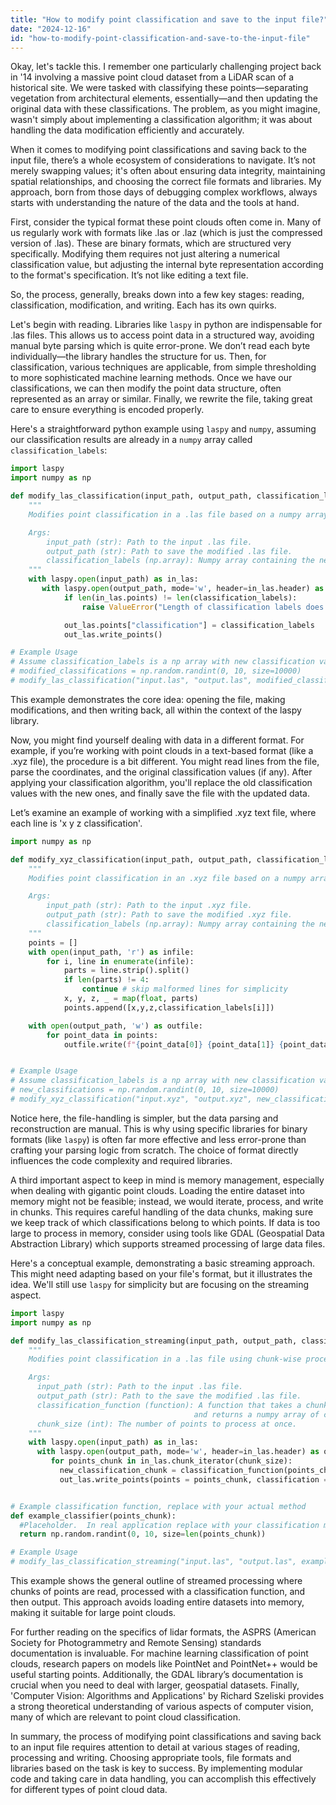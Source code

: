```yaml
---
title: "How to modify point classification and save to the input file?"
date: "2024-12-16"
id: "how-to-modify-point-classification-and-save-to-the-input-file"
---
```


Okay, let's tackle this. I remember one particularly challenging project back in '14 involving a massive point cloud dataset from a LiDAR scan of a historical site. We were tasked with classifying these points—separating vegetation from architectural elements, essentially—and then updating the original data with these classifications. The problem, as you might imagine, wasn't simply about implementing a classification algorithm; it was about handling the data modification efficiently and accurately.

When it comes to modifying point classifications and saving back to the input file, there’s a whole ecosystem of considerations to navigate. It’s not merely swapping values; it's often about ensuring data integrity, maintaining spatial relationships, and choosing the correct file formats and libraries. My approach, born from those days of debugging complex workflows, always starts with understanding the nature of the data and the tools at hand.

First, consider the typical format these point clouds often come in. Many of us regularly work with formats like .las or .laz (which is just the compressed version of .las). These are binary formats, which are structured very specifically. Modifying them requires not just altering a numerical classification value, but adjusting the internal byte representation according to the format's specification. It’s not like editing a text file.

So, the process, generally, breaks down into a few key stages: reading, classification, modification, and writing. Each has its own quirks.

Let's begin with reading. Libraries like `laspy` in python are indispensable for .las files. This allows us to access point data in a structured way, avoiding manual byte parsing which is quite error-prone. We don’t read each byte individually—the library handles the structure for us. Then, for classification, various techniques are applicable, from simple thresholding to more sophisticated machine learning methods. Once we have our classifications, we can then modify the point data structure, often represented as an array or similar. Finally, we rewrite the file, taking great care to ensure everything is encoded properly.

Here's a straightforward python example using `laspy` and `numpy`, assuming our classification results are already in a `numpy` array called `classification_labels`:

```python
import laspy
import numpy as np

def modify_las_classification(input_path, output_path, classification_labels):
    """
    Modifies point classification in a .las file based on a numpy array.

    Args:
        input_path (str): Path to the input .las file.
        output_path (str): Path to save the modified .las file.
        classification_labels (np.array): Numpy array containing the new classification labels.
    """
    with laspy.open(input_path) as in_las:
       with laspy.open(output_path, mode='w', header=in_las.header) as out_las:
            if len(in_las.points) != len(classification_labels):
                raise ValueError("Length of classification labels does not match the number of points.")

            out_las.points["classification"] = classification_labels
            out_las.write_points()

# Example Usage
# Assume classification_labels is a np array with new classification values, same size as number of points
# modified_classifications = np.random.randint(0, 10, size=10000)
# modify_las_classification("input.las", "output.las", modified_classifications)
```

This example demonstrates the core idea: opening the file, making modifications, and then writing back, all within the context of the laspy library.

Now, you might find yourself dealing with data in a different format. For example, if you’re working with point clouds in a text-based format (like a .xyz file), the procedure is a bit different. You might read lines from the file, parse the coordinates, and the original classification values (if any). After applying your classification algorithm, you'll replace the old classification values with the new ones, and finally save the file with the updated data.

Let’s examine an example of working with a simplified .xyz text file, where each line is 'x y z classification'.

```python
import numpy as np

def modify_xyz_classification(input_path, output_path, classification_labels):
    """
    Modifies point classification in an .xyz file based on a numpy array.

    Args:
        input_path (str): Path to the input .xyz file.
        output_path (str): Path to save the modified .xyz file.
        classification_labels (np.array): Numpy array containing the new classification labels.
    """
    points = []
    with open(input_path, 'r') as infile:
        for i, line in enumerate(infile):
            parts = line.strip().split()
            if len(parts) != 4:
                continue # skip malformed lines for simplicity
            x, y, z, _ = map(float, parts)
            points.append([x,y,z,classification_labels[i]])

    with open(output_path, 'w') as outfile:
        for point_data in points:
            outfile.write(f"{point_data[0]} {point_data[1]} {point_data[2]} {int(point_data[3])}\n")


# Example Usage
# Assume classification_labels is a np array with new classification values, same size as number of lines/points
# new_classifications = np.random.randint(0, 10, size=10000)
# modify_xyz_classification("input.xyz", "output.xyz", new_classifications)
```

Notice here, the file-handling is simpler, but the data parsing and reconstruction are manual. This is why using specific libraries for binary formats (like `laspy`) is often far more effective and less error-prone than crafting your parsing logic from scratch. The choice of format directly influences the code complexity and required libraries.

A third important aspect to keep in mind is memory management, especially when dealing with gigantic point clouds. Loading the entire dataset into memory might not be feasible; instead, we would iterate, process, and write in chunks. This requires careful handling of the data chunks, making sure we keep track of which classifications belong to which points. If data is too large to process in memory, consider using tools like GDAL (Geospatial Data Abstraction Library) which supports streamed processing of large data files.

Here's a conceptual example, demonstrating a basic streaming approach. This might need adapting based on your file's format, but it illustrates the idea. We'll still use `laspy` for simplicity but are focusing on the streaming aspect.

```python
import laspy
import numpy as np

def modify_las_classification_streaming(input_path, output_path, classification_function, chunk_size=10000):
    """
    Modifies point classification in a .las file using chunk-wise processing.

    Args:
      input_path (str): Path to the input .las file.
      output_path (str): Path to the save the modified .las file.
      classification_function (function): A function that takes a chunk of points
                                         and returns a numpy array of classifications.
      chunk_size (int): The number of points to process at once.
    """
    with laspy.open(input_path) as in_las:
      with laspy.open(output_path, mode='w', header=in_las.header) as out_las:
         for points_chunk in in_las.chunk_iterator(chunk_size):
           new_classification_chunk = classification_function(points_chunk) #apply classification logic here
           out_las.write_points(points = points_chunk, classification = new_classification_chunk )


# Example classification function, replace with your actual method
def example_classifier(points_chunk):
  #Placeholder.  In real application replace with your classification method
  return np.random.randint(0, 10, size=len(points_chunk))

# Example Usage
# modify_las_classification_streaming("input.las", "output.las", example_classifier)
```

This example shows the general outline of streamed processing where chunks of points are read, processed with a classification function, and then output. This approach avoids loading entire datasets into memory, making it suitable for large point clouds.

For further reading on the specifics of lidar formats, the ASPRS (American Society for Photogrammetry and Remote Sensing) standards documentation is invaluable. For machine learning classification of point clouds, research papers on models like PointNet and PointNet++ would be useful starting points. Additionally, the GDAL library’s documentation is crucial when you need to deal with larger, geospatial datasets. Finally, 'Computer Vision: Algorithms and Applications' by Richard Szeliski provides a strong theoretical understanding of various aspects of computer vision, many of which are relevant to point cloud classification.

In summary, the process of modifying point classifications and saving back to an input file requires attention to detail at various stages of reading, processing and writing. Choosing appropriate tools, file formats and libraries based on the task is key to success. By implementing modular code and taking care in data handling, you can accomplish this effectively for different types of point cloud data.
